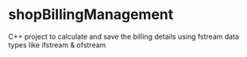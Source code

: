 # shopBillingManagement
C++ project to calculate and save the billing details using fstream data types like ifstream &amp; ofstream
